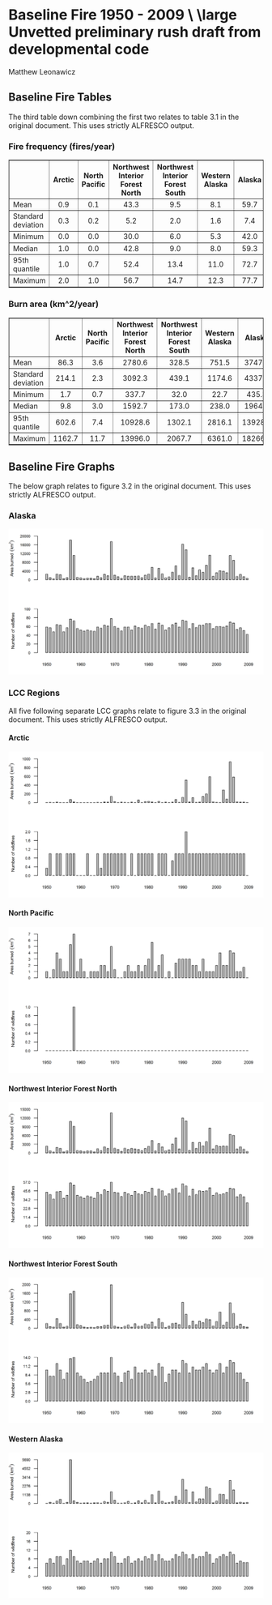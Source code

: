 # Baseline Fire 1950 - 2009 \\ \large Unvetted preliminary rush draft from developmental code
Matthew Leonawicz  





## Baseline Fire Tables
The third table down combining the first two relates to table 3.1 in the original document.
This uses strictly ALFRESCO output.


### Fire frequency (fires/year)
<!-- html table generated in R 3.1.1 by xtable 1.7-4 package -->
<!-- Tue Jan 06 13:30:19 2015 -->
<table border=1>
<tr> <th>  </th> <th> Arctic </th> <th> North Pacific </th> <th> Northwest Interior Forest North </th> <th> Northwest Interior Forest South </th> <th> Western Alaska </th> <th> Alaska </th>  </tr>
  <tr> <td> Mean </td> <td align="center"> 0.9 </td> <td align="center"> 0.1 </td> <td align="center"> 43.3 </td> <td align="center"> 9.5 </td> <td align="center"> 8.1 </td> <td align="center"> 59.7 </td> </tr>
  <tr> <td> Standard deviation </td> <td align="center"> 0.3 </td> <td align="center"> 0.2 </td> <td align="center"> 5.2 </td> <td align="center"> 2.0 </td> <td align="center"> 1.6 </td> <td align="center"> 7.4 </td> </tr>
  <tr> <td> Minimum </td> <td align="center"> 0.0 </td> <td align="center"> 0.0 </td> <td align="center"> 30.0 </td> <td align="center"> 6.0 </td> <td align="center"> 5.3 </td> <td align="center"> 42.0 </td> </tr>
  <tr> <td> Median </td> <td align="center"> 1.0 </td> <td align="center"> 0.0 </td> <td align="center"> 42.8 </td> <td align="center"> 9.0 </td> <td align="center"> 8.0 </td> <td align="center"> 59.3 </td> </tr>
  <tr> <td> 95th quantile </td> <td align="center"> 1.0 </td> <td align="center"> 0.7 </td> <td align="center"> 52.4 </td> <td align="center"> 13.4 </td> <td align="center"> 11.0 </td> <td align="center"> 72.7 </td> </tr>
  <tr> <td> Maximum </td> <td align="center"> 2.0 </td> <td align="center"> 1.0 </td> <td align="center"> 56.7 </td> <td align="center"> 14.7 </td> <td align="center"> 12.3 </td> <td align="center"> 77.7 </td> </tr>
   </table>

### Burn area (km^2/year)
<!-- html table generated in R 3.1.1 by xtable 1.7-4 package -->
<!-- Tue Jan 06 13:30:19 2015 -->
<table border=1>
<tr> <th>  </th> <th> Arctic </th> <th> North Pacific </th> <th> Northwest Interior Forest North </th> <th> Northwest Interior Forest South </th> <th> Western Alaska </th> <th> Alaska </th>  </tr>
  <tr> <td> Mean </td> <td align="center"> 86.3 </td> <td align="center"> 3.6 </td> <td align="center"> 2780.6 </td> <td align="center"> 328.5 </td> <td align="center"> 751.5 </td> <td align="center"> 3747.5 </td> </tr>
  <tr> <td> Standard deviation </td> <td align="center"> 214.1 </td> <td align="center"> 2.3 </td> <td align="center"> 3092.3 </td> <td align="center"> 439.1 </td> <td align="center"> 1174.6 </td> <td align="center"> 4337.0 </td> </tr>
  <tr> <td> Minimum </td> <td align="center"> 1.7 </td> <td align="center"> 0.7 </td> <td align="center"> 337.7 </td> <td align="center"> 32.0 </td> <td align="center"> 22.7 </td> <td align="center"> 435.3 </td> </tr>
  <tr> <td> Median </td> <td align="center"> 9.8 </td> <td align="center"> 3.0 </td> <td align="center"> 1592.7 </td> <td align="center"> 173.0 </td> <td align="center"> 238.0 </td> <td align="center"> 1964.8 </td> </tr>
  <tr> <td> 95th quantile </td> <td align="center"> 602.6 </td> <td align="center"> 7.4 </td> <td align="center"> 10928.6 </td> <td align="center"> 1302.1 </td> <td align="center"> 2816.1 </td> <td align="center"> 13928.3 </td> </tr>
  <tr> <td> Maximum </td> <td align="center"> 1162.7 </td> <td align="center"> 11.7 </td> <td align="center"> 13996.0 </td> <td align="center"> 2067.7 </td> <td align="center"> 6361.0 </td> <td align="center"> 18266.3 </td> </tr>
   </table>

## Baseline Fire Graphs
The below graph relates to figure 3.2 in the original document.
This uses strictly ALFRESCO output.

### Alaska
![Alaska](baseline_fire_echam_files/figure-html/baseline_fire_barplot_AK-1.png) 

### LCC Regions
All five following separate LCC graphs relate to figure 3.3 in the original document.
This uses strictly ALFRESCO output.

#### Arctic
![Arctic](baseline_fire_echam_files/figure-html/baseline_fire_barplot_LCC1-1.png) 

#### North Pacific
![North Pacific](baseline_fire_echam_files/figure-html/baseline_fire_barplot_LCC2-1.png) 

#### Northwest Interior Forest North
![Northwest Interior Forest North](baseline_fire_echam_files/figure-html/baseline_fire_barplot_LCC3-1.png) 

#### Northwest Interior Forest South
![Northwest Interior Forest South](baseline_fire_echam_files/figure-html/baseline_fire_barplot_LCC4-1.png) 

#### Western Alaska
![Western Alaska](baseline_fire_echam_files/figure-html/baseline_fire_barplot_LCC5-1.png) 


